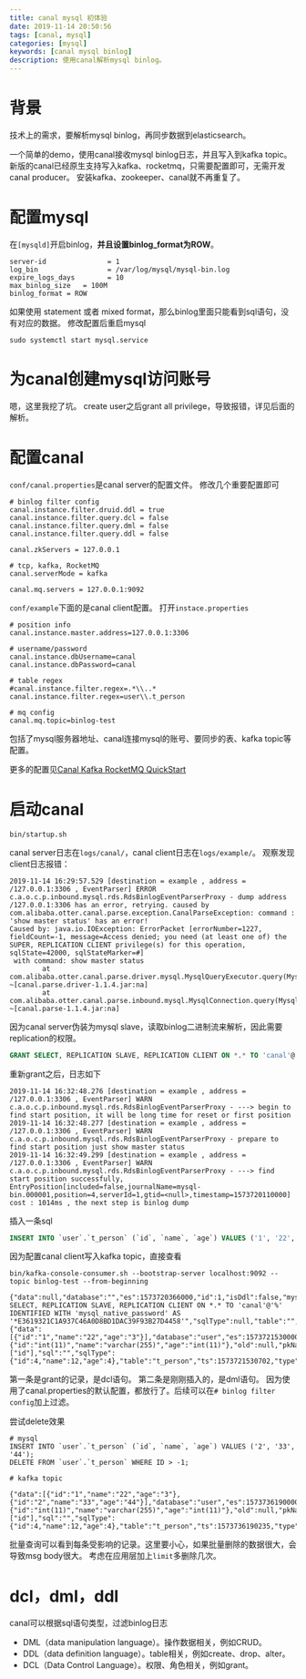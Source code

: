 ```yaml
---
title: canal mysql 初体验
date: 2019-11-14 20:50:56
tags: [canal, mysql]
categories: [mysql]
keywords: [canal mysql binlog]
description: 使用canal解析mysql binlog。
---
```


# 背景

技术上的需求，要解析mysql binlog，再同步数据到elasticsearch。
<!-- more -->
一个简单的demo，使用canal接收mysql binlog日志，并且写入到kafka topic。新版的canal已经原生支持写入kafka、rocketmq，只需要配置即可，无需开发canal producer。
安装kafka、zookeeper、canal就不再重复了。

# 配置mysql

在`[mysqld]`开启binlog，**并且设置binlog_format为ROW**。
```
server-id               = 1
log_bin                 = /var/log/mysql/mysql-bin.log
expire_logs_days        = 10
max_binlog_size   = 100M
binlog_format = ROW
```

如果使用 statement 或者 mixed format，那么binlog里面只能看到sql语句，没有对应的数据。
修改配置后重启mysql
```
sudo systemctl start mysql.service
```

# 为canal创建mysql访问账号

嗯，这里我挖了坑。
create user之后grant all privilege，导致报错，详见后面的解析。

# 配置canal

`conf/canal.properties`是canal server的配置文件。
修改几个重要配置即可
```
# binlog filter config
canal.instance.filter.druid.ddl = true
canal.instance.filter.query.dcl = false
canal.instance.filter.query.dml = false
canal.instance.filter.query.ddl = false

canal.zkServers = 127.0.0.1

# tcp, kafka, RocketMQ
canal.serverMode = kafka

canal.mq.servers = 127.0.0.1:9092
```

`conf/example`下面的是canal client配置。
打开`instace.properties`
```
# position info
canal.instance.master.address=127.0.0.1:3306

# username/password
canal.instance.dbUsername=canal
canal.instance.dbPassword=canal

# table regex
#canal.instance.filter.regex=.*\\..*
canal.instance.filter.regex=user\\.t_person

# mq config
canal.mq.topic=binlog-test

```
包括了mysql服务器地址、canal连接mysql的账号、要同步的表、kafka topic等配置。

更多的配置见[Canal Kafka RocketMQ QuickStart](https://github.com/alibaba/canal/wiki/Canal-Kafka-RocketMQ-QuickStart)

# 启动canal

```
bin/startup.sh
```
canal server日志在`logs/canal/`，canal client日志在`logs/example/`。
观察发现client日志报错：
```
2019-11-14 16:29:57.529 [destination = example , address = /127.0.0.1:3306 , EventParser] ERROR c.a.o.c.p.inbound.mysql.rds.RdsBinlogEventParserProxy - dump address /127.0.0.1:3306 has an error, retrying. caused by
com.alibaba.otter.canal.parse.exception.CanalParseException: command : 'show master status' has an error!
Caused by: java.io.IOException: ErrorPacket [errorNumber=1227, fieldCount=-1, message=Access denied; you need (at least one of) the SUPER, REPLICATION CLIENT privilege(s) for this operation, sqlState=42000, sqlStateMarker=#]
 with command: show master status
        at com.alibaba.otter.canal.parse.driver.mysql.MysqlQueryExecutor.query(MysqlQueryExecutor.java:61) ~[canal.parse.driver-1.1.4.jar:na]
        at com.alibaba.otter.canal.parse.inbound.mysql.MysqlConnection.query(MysqlConnection.java:106) ~[canal.parse-1.1.4.jar:na]
```

因为canal server伪装为mysql slave，读取binlog二进制流来解析，因此需要replication的权限。
```sql
GRANT SELECT, REPLICATION SLAVE, REPLICATION CLIENT ON *.* TO 'canal'@'%' IDENTIFIED BY 'canal';
```

重新grant之后，日志如下
```
2019-11-14 16:32:48.276 [destination = example , address = /127.0.0.1:3306 , EventParser] WARN  c.a.o.c.p.inbound.mysql.rds.RdsBinlogEventParserProxy - ---> begin to find start position, it will be long time for reset or first position
2019-11-14 16:32:48.277 [destination = example , address = /127.0.0.1:3306 , EventParser] WARN  c.a.o.c.p.inbound.mysql.rds.RdsBinlogEventParserProxy - prepare to find start position just show master status
2019-11-14 16:32:49.299 [destination = example , address = /127.0.0.1:3306 , EventParser] WARN  c.a.o.c.p.inbound.mysql.rds.RdsBinlogEventParserProxy - ---> find start position successfully, EntryPosition[included=false,journalName=mysql-bin.000001,position=4,serverId=1,gtid=<null>,timestamp=1573720110000] cost : 1014ms , the next step is binlog dump
```

插入一条sql
```sql
INSERT INTO `user`.`t_person` (`id`, `name`, `age`) VALUES ('1', '22', '3');
```

因为配置canal client写入kafka topic，直接查看
```
bin/kafka-console-consumer.sh --bootstrap-server localhost:9092 --topic binlog-test --from-beginning

{"data":null,"database":"","es":1573720366000,"id":1,"isDdl":false,"mysqlType":null,"old":null,"pkNames":null,"sql":"GRANT SELECT, REPLICATION SLAVE, REPLICATION CLIENT ON *.* TO 'canal'@'%' IDENTIFIED WITH 'mysql_native_password' AS '*E3619321C1A937C46A0D8BD1DAC39F93B27D4458'","sqlType":null,"table":"","ts":1573720369373,"type":"QUERY"}
{"data":[{"id":"1","name":"22","age":"3"}],"database":"user","es":1573721530000,"id":2,"isDdl":false,"mysqlType":{"id":"int(11)","name":"varchar(255)","age":"int(11)"},"old":null,"pkNames":["id"],"sql":"","sqlType":{"id":4,"name":12,"age":4},"table":"t_person","ts":1573721530702,"type":"INSERT"}
```
第一条是grant的记录，是dcl语句。
第二条是刚刚插入的，是dml语句。
因为使用了canal.properties的默认配置，都放行了。后续可以在`# binlog filter config`加上过滤。

尝试delete效果
```
# mysql
INSERT INTO `user`.`t_person` (`id`, `name`, `age`) VALUES ('2', '33', '44');
DELETE FROM `user`.`t_person` WHERE ID > -1;

# kafka topic

{"data":[{"id":"1","name":"22","age":"3"},{"id":"2","name":"33","age":"44"}],"database":"user","es":1573736190000,"id":4,"isDdl":false,"mysqlType":{"id":"int(11)","name":"varchar(255)","age":"int(11)"},"old":null,"pkNames":["id"],"sql":"","sqlType":{"id":4,"name":12,"age":4},"table":"t_person","ts":1573736190235,"type":"DELETE"}
```
批量查询可以看到每条受影响的记录。这里要小心，如果批量删除的数据很大，会导致msg body很大。
考虑在应用层加上`limit`多删除几次。

# dcl，dml，ddl

canal可以根据sql语句类型，过滤binlog日志
- DML（data manipulation language）。操作数据相关，例如CRUD。
- DDL（data definition language）。table相关，例如create、drop、alter。
- DCL（Data Control Language）。权限、角色相关，例如grant。